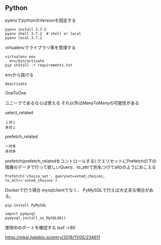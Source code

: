 ## Python
pyenvでpythonのVersionを固定する　　

    pyenv install 3.7.2
    pyenv shell 3.7.2  # shell or local
    pyenv local 3.7.2
virtualenvでライブラリ等を管理する　　

    virtualenv env
    . env/bin/activate
    pip install -r requirements.txt

envから抜ける

    deactivate  
    
   
OneToOne
   
   ユニークであるならば使える
   それ以外はManyToManyの可能性がある
   
select_related

    １対１
    多対１
    
    
prefetch_related

    一対多
    多対多

prefetch(prefetch_relatedをコントロールする)
    クエリセットにPrefetchの下の階層のデータで行って欲しいQuery、to_attrで別名つけてall()のようにおこえる

    Prefetch('choice_set', queryset=voted_choices, to_attr='voted_choices')
    
Dockerで行う場合
mysqlclientでなく、
PyMySQLで行えば大丈夫な場合がある。 

    pip install PyMySQL

    import pymysql
    pymysql.install_as_MySQLdb()
    
使用中のポートを確認する
    lsof  -i:80
   
https://mkai.hateblo.jp/entry/2018/11/05/234611  

